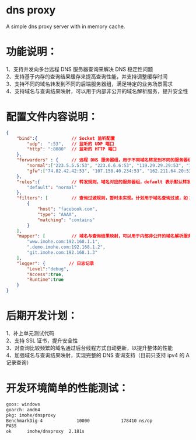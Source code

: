# dns proxy
A simple dns proxy server with in memory cache.

# 功能说明：  
1、支持并发向多台远程 DNS 服务器查询来解决 DNS 稳定性问题  
2、支持基于内存的查询结果缓存来提高查询性能，并支持调整缓存时间  
3、支持不同的域名转发到不同的后端服务器组，满足特定的业务场景需求  
4、支持域名与查询结果映射，可以用于内部非公开的域名解析服务，提升安全性  

# 配置文件内容说明：
```json
{
    "bind":{             // Socket 监听配置
        "udp":  ":53",   // 监听的 UDP 端口
        "http": ":8080"  // 监听的 HTTP 端口
    },
    "forwarders" : {     // 远程 DNS 服务器组，用于不同域名转发到不同的服务器组
        "normal":["223.5.5.5:53", "223.6.6.6:53", "119.29.29.29:53", "182.254.116.116:53", "101.226.4.6:53", "114.114.114.114:53", "114.114.115.115:53", "202.67.240.222:53", "203.80.96.10:53", "202.45.84.58:53"],
        "gfw":["74.82.42.42:53", "107.150.40.234:53", "162.211.64.20:53", "50.116.23.211:53", "50.116.40.226:53", "37.235.1.174:53", "37.235.1.177:53", "8.8.8.8:53", "8.8.4.4:53", "208.67.222.222:53", "208.67.220.220:53", "8.26.56.26:53", "84.200.69.80:53"]
    },
    "rules":{            // 转发规则，域名对应的服务器组，default 表示默认转发组。格式为：domain:group。如：imohe.com:normal, google.com:gfw, facebook.com:gfw
        "default": "normal"
    },
    "filters": [         // 查询过滤规则，暂时未实现。计划用于域名查询过滤，如：过滤广告域名
        {
            "host": "facebook.com",
            "type": "AAAA",
            "matching": "contains"
        }
    ],
    "mapper": [          // 域名与查询结果映射，可以用于内部非公开的域名解析服务
        "www.imohe.com:192.168.1.1", 
        ".demo.imohe.com:192.168.1.2", 
        "git.imohe.com:192.168.1.3"
    ],
    "logger": {         // 日志记录
        "Level":"debug",
        "Access":true,
        "Runtime":true
    }
}
```

# 后期开发计划：  
1、补上单元测试代码  
2、支持 SSL 证书，提升安全性  
3、对查询比较频繁的域名通过后台线程方式自动更新，以提升整体的性能  
4、加强域名与查询结果映射，实现完整的 DNS 查询支持（目前只支持 ipv4 的 A 记录查询）  

# 开发环境简单的性能测试：  
```bash
goos: windows  
goarch: amd64  
pkg: imohe/dnsproxy  
BenchmarkDig-4             10000            178410 ns/op  
PASS  
ok      imohe/dnsproxy  2.181s  
```